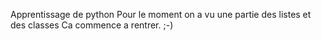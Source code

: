 Apprentissage de python
Pour le moment on a vu une partie des listes et des classes
Ca commence a rentrer. ;-)
